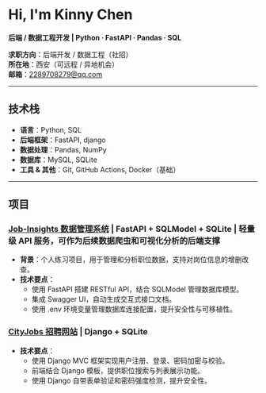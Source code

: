 #  Hi, I'm Kinny Chen

**后端 / 数据工程开发 | Python · FastAPI · Pandas · SQL**

 **求职方向**：后端开发 / 数据工程（社招）  
 **所在地**：西安（可远程 / 异地机会）  
 **邮箱**：2289708279@qq.com  

---

##  技术栈

- **语言**：Python, SQL  
- **后端框架**：FastAPI, django  
- **数据处理**：Pandas, NumPy  
- **数据库**：MySQL, SQLite  
- **工具 & 其他**：Git, GitHub Actions, Docker（基础）

---
## 项目

### [Job-Insights 数据管理系统](https://github.com/kinnycn/job-insights) | FastAPI + SQLModel + SQLite | 轻量级 API 服务，可作为后续数据爬虫和可视化分析的后端支撑
- **背景**：个人练习项目，用于管理和分析职位数据，支持对岗位信息的增删改查。  
- **技术要点**：  
  - 使用 FastAPI 搭建 RESTful API，结合 SQLModel 管理数据库模型。  
  - 集成 Swagger UI，自动生成交互式接口文档。  
  - 使用 .env 环境变量管理数据库连接配置，提升安全性与可移植性。  

### [CityJobs 招聘网站](https://github.com/kinnycn/cityjobs) | Django + SQLite
- **技术要点**：  
  - 使用 Django MVC 框架实现用户注册、登录、密码加密与校验。  
  - 前端结合 Django 模板，提供职位搜索与列表展示功能。  
  - 使用 Django 自带表单验证和密码强度检测，提升安全性。  

